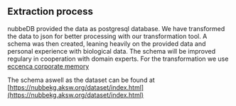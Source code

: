 ## Extraction process

nubbeDB provided the data as postgresql database.
We have transformed the data to json for better processing with our transformation tool.
A schema was then created, leaning heavily on the provided data and personal experience with biological data. The schema will be improved regulary in cooperation with domain experts.
For the transformation we use [eccenca corporate memory](https://eccenca.com/products/enterprise-knowledge-graph-platform-corporate-memory)

The schema aswell as the dataset can be found at [https://nubbekg.aksw.org/dataset/index.html](https://nubbekg.aksw.org/dataset/index.html)
